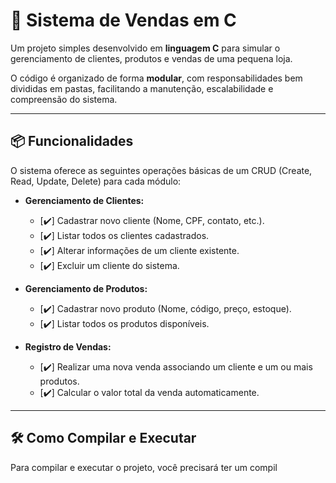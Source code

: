 # 🛒 Sistema de Vendas em C

Um projeto simples desenvolvido em **linguagem C** para simular o gerenciamento de clientes, produtos e vendas de uma pequena loja.

O código é organizado de forma **modular**, com responsabilidades bem divididas em pastas, facilitando a manutenção, escalabilidade e compreensão do sistema.

---

## 📦 Funcionalidades

O sistema oferece as seguintes operações básicas de um CRUD (Create, Read, Update, Delete) para cada módulo:

* **Gerenciamento de Clientes:**
    * [✔️] Cadastrar novo cliente (Nome, CPF, contato, etc.).
    * [✔️] Listar todos os clientes cadastrados.
    * [✔️] Alterar informações de um cliente existente.
    * [✔️] Excluir um cliente do sistema.

* **Gerenciamento de Produtos:**
    * [✔️] Cadastrar novo produto (Nome, código, preço, estoque).
    * [✔️] Listar todos os produtos disponíveis.

* **Registro de Vendas:**
    * [✔️] Realizar uma nova venda associando um cliente e um ou mais produtos.
    * [✔️] Calcular o valor total da venda automaticamente.

---

## 🛠️ Como Compilar e Executar

Para compilar e executar o projeto, você precisará ter um compil
